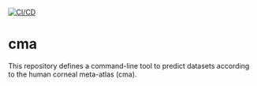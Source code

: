 [![CI/CD](https://github.com/Arts-of-coding/cma/actions/workflows/ci-cd.yml/badge.svg)](https://github.com/Arts-of-coding/cma/actions/workflows/ci-cd.yml)
# cma
This repository defines a command-line tool to predict datasets according to the human corneal meta-atlas (cma).
